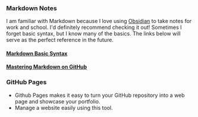 ### Markdown Notes

I am familiar with Markdown because I love using [Obsidian](https://obsidian.md/) to take notes for work and school. I'd definitely recommend checking it out! Sometimes I forget basic syntax, but I know many of the basics. The links below will serve as the perfect reference in the future.

#### [Markdown Basic Syntax](https://www.markdownguide.org/basic-syntax/)

#### [Mastering Markdown on GitHub](https://docs.github.com/en/github/writing-on-github/getting-started-with-writing-and-formatting-on-github/basic-writing-and-formatting-syntax)

### GitHub Pages

- Github Pages makes it easy to turn your GitHub repository into a web page and showcase your portfolio.
- Manage a website easily using this tool.
